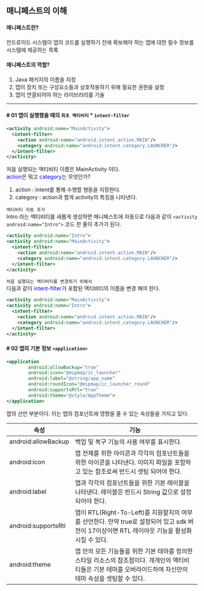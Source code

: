 ## 매니페스트의 이해
#### 매니페스트란?
안드로이드 시스탬이 앱의 코드를 실행하기 전에 확보해야 하는 앱에 대한 필수 정보를 시스템에 제공하는 목록

#### 매니페스트의 역할?
1. Java 패키지의 이름을 지정
2. 앱이 장치 또는 구성요소들과 상호작용하기 위해 필요한 권한을 설정
3. 앱이 연결되어야 하는 라이브러리를 기술

<hr>

#### # 01 앱이 실행했을 때의 `최초 액티비티` * `intent-filter`
```xml
<activity android:name="MainActivity">
  <intent-filter>
    <action android:name="android.intent.action.MAIN"/>
    <category android:name="android.intent.category.LAUNCHER"/>
  </intent-filter>
</activity>
```
처음 실행되는 액티비티 이름은 MainActivity 이다. <br>
<span style="color:blue">action</span>은 뭐고 <span style="color:blue">category</span>는 무엇인가?

1. action : intent를 통해 수행할 행동을 지정한다.
2. category : action과 함게 activity의 특징을 나타낸다.

`액티비티 자동 추가` <br>
Intro 라는 액티비티를 새롭게 생성하면 매니페스트에 자동으로 다음과 같이 `<activity android:name="Intro">` 코드 한 줄이 추가가 된다.
```xml
<activity android:name="Intro">
<activity android:name="MainActivity">
  <intent-filter>
    <action android:name="android.intent.action.MAIN"/>
    <category android:name="android.intent.category.LAUNCHER"/>
  </intent-filter>
</activity>
```

`처음 실행되는 액티비티를 변경하기 위해서` <br>
다음과 같이 <span style="color:blue">intent-filter</span>가 포함된 액티비티의 이름을 변경 해야 한다.
```xml
<activity android:name="MainActivity">
<activity android:name="Intro">
  <intent-filter>
    <action android:name="android.intent.action.MAIN"/>
    <category android:name="android.intent.category.LAUNCHER"/>
  </intent-filter>
</activity>
```

#### # 02 앱의 기본 정보 `<application>`
```xml
<application
        android:allowBackup="true"
        android:icon="@mipmap/ic_launcher"
        android:label="@string/app_name"
        android:roundIcon="@mipmap/ic_launcher_round"
        android:supportsRtl="true"
        android:theme="@style/AppTheme">
</application>
```

앱의 선언 부분이다. 이는 앱의 컴포넌트에 영향을 줄 수 있는 속성들을 가지고 있다.

|속성|기능|
|---|---|
|android:allowBackup|백업 및 복구 기능의 사용 여부를 표시한다.|
|android:icon|앱 전체를 위한 아이콘과 각각의 컴포넌트들을 위한 아이콘을 나타낸다. 이미지 파일을 포함하고 있는 참조로써 반드시 셋팅 되어야 한다.|
|android:label|앱과 각각의 컴포넌트들을 위한 기본 레이블을 나타낸다. 레이블은 반드시 String 값으로 설정되어야 한다. |
|android:supportsRtl|앱이 RTL(Right-To-Left)를 지원할지의 여부를 선언한다. 만약 true로 설정되어 있고 sdk 버전이 17이상이면 RTL 레이아웃 기능을 활성화 시킬 수 있다.|
|android:theme|앱 안의 모든 기능들을 위한 기본 테마를 정의한 스타일 리소스의 참조점이다. 개개인의 액티비티들은 기본 테마를 오버라이드하여 자신만의 테마 속성을 셋팅할 수 있다.|
